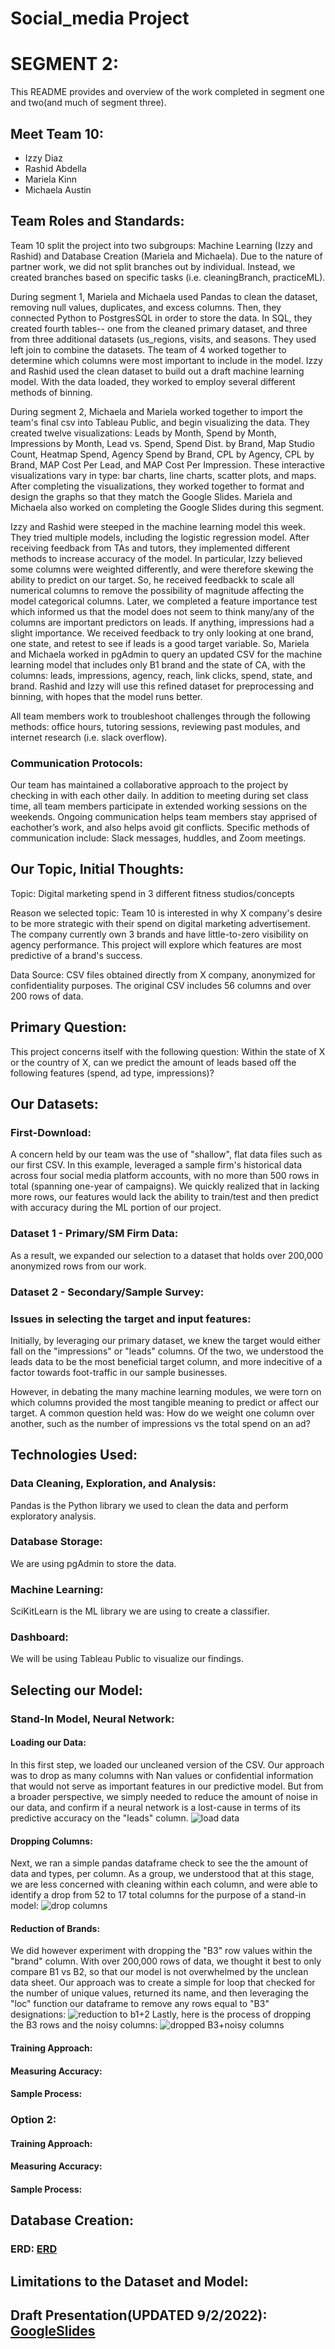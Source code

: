 # Social_media Project
# SEGMENT 2: 
This README provides and overview of the work completed in segment one and two(and much of segment three). 

## Meet Team 10: 

- Izzy Diaz
- Rashid Abdella
- Mariela Kinn
- Michaela Austin

## Team Roles and Standards: 

Team 10 split the project into two subgroups: Machine Learning (Izzy and Rashid) and Database Creation (Mariela and Michaela). Due to the nature of partner work, we did not split branches out by individual. Instead, we created branches based on specific tasks (i.e. cleaningBranch, practiceML). 

During segment 1, Mariela and Michaela used Pandas to clean the dataset, removing null values, duplicates, and excess columns. Then, they connected Python to PostgresSQL in order to store the data. In SQL, they created fourth tables-- one from the cleaned primary dataset, and three from three additional datasets (us_regions, visits, and seasons. They used left join to combine the datasets. The team of 4 worked together to determine which columns were most important to include in the model. Izzy and Rashid used the clean dataset to build out a draft machine learning model. With the data loaded, they worked to employ several different methods of binning. 

During segment 2, Michaela and Mariela worked together to import the team's final csv into Tableau Public, and begin visualizing the data. They created twelve visualizations: Leads by Month, Spend by Month, Impressions by Month, Lead vs. Spend, Spend Dist. by Brand, Map Studio Count, Heatmap Spend, Agency Spend by Brand, CPL by Agency, CPL by Brand, MAP Cost Per Lead, and MAP Cost Per Impression. These interactive visualizations vary in type: bar charts, line charts, scatter plots, and maps. After completing the visualizations, they worked together to format and design the graphs so that they match the Google Slides. Mariela and Michaela also worked on completing the Google Slides during this segment. 

Izzy and Rashid were steeped in the machine learning model this week. They tried multiple models, including the logistic regression model. After receiving feedback from TAs and tutors, they implemented different methods to increase accuracy of the model. In particular, Izzy believed some columns were weighted differently, and were therefore skewing the ability to predict on our target. So, he received feedbackk to scale all numerical columns to remove the possibility of magnitude affecting the model categorical columns. Later, we completed a feature importance test which informed us that the model does not seem to think many/any of the columns are important predictors on leads. If anything, impressions had a slight importance. We received feedback to try only looking at one brand, one state, and retest to see if leads is a good target variable. So, Mariela and Michaela worked in pgAdmin to query an updated CSV for the machine learning model that includes only B1 brand and the state of CA, with the columns: leads, impressions, agency, reach, link clicks, spend, state, and brand. Rashid and Izzy will use this refined dataset for preprocessing and binning, with hopes that the model runs better.


All team members work to troubleshoot challenges through the following methods: office hours, tutoring sessions, reviewing past modules, and internet research (i.e. slack overflow).

### Communication Protocols: 

Our team has maintained a collaborative approach to the project by checking in with each other daily. In addition to meeting during set class time, all team members participate in extended working sessions on the weekends. Ongoing communication helps team members stay apprised of eachother’s work, and also helps avoid git conflicts. Specific methods of communication include: Slack messages, huddles, and Zoom meetings.

## Our Topic, Initial Thoughts: 
Topic: Digital marketing spend in 3 different fitness studios/concepts

Reason we selected topic: Team 10 is interested in why X company's desire to be more strategic with their spend on digital marketing advertisement. The company currently own 3 brands and have little-to-zero visibility on agency performance. This project will explore which features are most predictive of a brand's success.

Data Source: CSV files obtained directly from X company, anonymized for confidentiality purposes. The original CSV includes 56 columns and over 200 rows of data.


## Primary Question:
This project concerns itself with the following question: Within the state of X or the country of X, can we predict the amount of leads based off the following features (spend, ad type, impressions)?

## Our Datasets:
### First-Download:
A concern held by our team was the use of "shallow", flat data files such as our first CSV. In this example, leveraged a sample firm's historical data across four social media platform accounts, with no more than 500 rows in total (spanning one-year of campaigns). We quickly realized that in lacking more rows, our features would lack the ability to train/test and then predict with accuracy during the ML portion of our project. 

### Dataset 1 - Primary/SM Firm Data:
As a result, we expanded our selection to a dataset that holds over 200,000 anonymized rows from our work.

### Dataset 2 - Secondary/Sample Survey:

### Issues in selecting the target and input features: 
Initially, by leveraging our primary dataset, we knew the target would either fall on the "impressions" or "leads" columns. Of the two, we understood the leads data to be the most beneficial target column, and more indecitive of a factor towards foot-traffic in our sample businesses. 

However, in debating the many machine learning modules, we were torn on which columns provided the most tangible meaning to predict or affect our target. A common question held was: How do we weight one column over another, such as the number of impressions vs the total spend on an ad?

## Technologies Used: 
### Data Cleaning, Exploration, and Analysis:
Pandas is the Python library we used to clean the data and perform exploratory analysis.

### Database Storage:
We are using pgAdmin to store the data.
 
### Machine Learning: 
SciKitLearn is the ML library we are using to create a classifier.


### Dashboard: 
We will be using Tableau Public to visualize our findings.

## Selecting our Model: 
### Stand-In Model, Neural Network:
#### Loading our Data:
In this first step, we loaded our uncleaned version of the CSV. Our approach was to drop as many columns with Nan values or confidential information that would not serve as important features in our predictive model. 
But from a broader perspective, we simply needed to reduce the amount of noise in our data, and confirm if a neural network is a lost-cause in terms of its predictive accuracy on the "leads" column. 
![load data](https://user-images.githubusercontent.com/102266450/185756802-4194f18d-8bde-417b-b0d8-b0fe04c3a626.gif)
#### Dropping Columns:
Next, we ran a simple pandas dataframe check to see the the amount of data and types, per column. As a group, we understood that at this stage, we are less concerned with cleaning within each column, and were able to identify a drop from 52 to 17 total columns for the purpose of a stand-in model: 
![drop columns](https://user-images.githubusercontent.com/102266450/185756942-f277d817-10ee-4327-b05f-2d1c7f1096b7.gif)
#### Reduction of Brands: 
We did however experiment with dropping the "B3" row values within the "brand" column. With over 200,000 rows of data, we thought it best to only compare B1 vs B2, so that our model is not overwhelmed by the unclean data sheet. 
Our approach was to create a simple for loop that checked for the number of unique values, returned its name, and then leveraging the "loc" function our dataframe to remove any rows equal to "B3" designations: 
![reduction to b1+2](https://user-images.githubusercontent.com/102266450/185757049-841728b9-5fdd-4bbe-8b83-c7fec4dbad69.gif)
Lastly, here is the process of dropping the B3 rows and the noisy columns: 
![dropped B3+noisy columns](https://user-images.githubusercontent.com/102266450/185757090-08b241da-24f6-4d9c-b77f-868f78a328dd.gif)

#### Training Approach:
#### Measuring Accuracy: 

#### Sample Process: 
### Option 2: 
#### Training Approach:
#### Measuring Accuracy: 

#### Sample Process: 

## Database Creation: 
### ERD: [ERD](https://github.com/marielakinn/Social_media/blob/main/SQL%20Queries%20and%20ERD/ERD%20Table.xlsx)


## Limitations to the Dataset and Model: 

## Draft Presentation(UPDATED 9/2/2022): [GoogleSlides](https://docs.google.com/presentation/d/1znRkusDe7-G68lACfZTGBikjaQkrRGYngHLJKc4Vmec/edit#slide=id.p)



